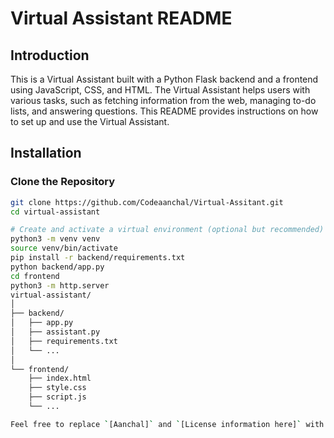 # Virtual Assistant README

## Introduction

This is a Virtual Assistant built with a Python Flask backend and a frontend using JavaScript, CSS, and HTML. The Virtual Assistant helps users with various tasks, such as fetching information from the web, managing to-do lists, and answering questions. This README provides instructions on how to set up and use the Virtual Assistant.

## Installation

### Clone the Repository

```bash
git clone https://github.com/Codeaanchal/Virtual-Assitant.git
cd virtual-assistant

# Create and activate a virtual environment (optional but recommended)
python3 -m venv venv
source venv/bin/activate
pip install -r backend/requirements.txt
python backend/app.py
cd frontend
python3 -m http.server
virtual-assistant/
│
├── backend/
│   ├── app.py
│   ├── assistant.py
│   ├── requirements.txt
│   └── ...
│
└── frontend/
    ├── index.html
    ├── style.css
    ├── script.js
    └── ...

Feel free to replace `[Aanchal]` and `[License information here]` with the relevant information. Once copied, you can paste this content directly into your GitHub README.md file.

